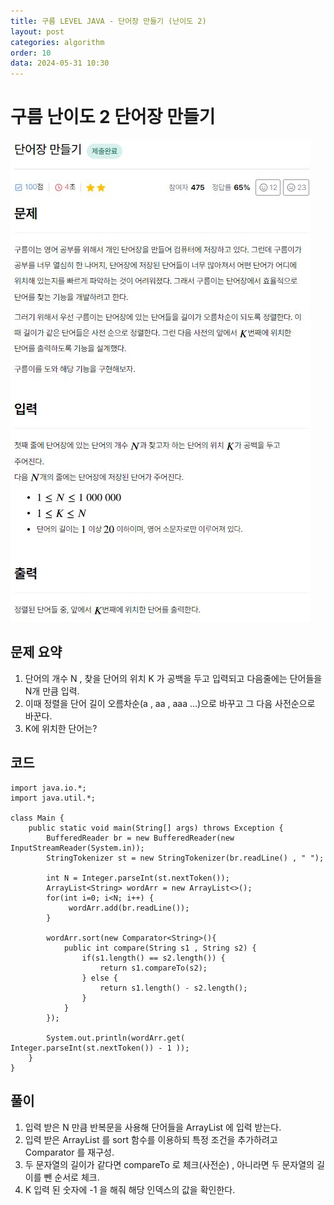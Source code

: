 ```yaml
---
title: 구름 LEVEL JAVA - 단어장 만들기 (난이도 2)
layout: post
categories: algorithm
order: 10
data: 2024-05-31 10:30
---
```


# 구름 난이도 2 단어장 만들기

<img src="/assets/img/goorm/goorm_10.JPG" />

## 문제 요약
1. 단어의 개수 N , 찾을 단어의 위치 K 가 공백을 두고 입력되고 다음줄에는 단어들을 N개 만큼 입력.
2. 이때 정렬을 단어 길이 오름차순(a , aa , aaa ...)으로 바꾸고 그 다음 사전순으로 바꾼다.
3. K에 위치한 단어는?

## 코드
```
import java.io.*;
import java.util.*;

class Main {
    public static void main(String[] args) throws Exception {
        BufferedReader br = new BufferedReader(new InputStreamReader(System.in));
        StringTokenizer st = new StringTokenizer(br.readLine() , " ");
        
        int N = Integer.parseInt(st.nextToken());
        ArrayList<String> wordArr = new ArrayList<>();
        for(int i=0; i<N; i++) {
             wordArr.add(br.readLine());
        }
        
        wordArr.sort(new Comparator<String>(){
            public int compare(String s1 , String s2) {
                if(s1.length() == s2.length()) {
                    return s1.compareTo(s2);
                } else {
                    return s1.length() - s2.length();
                }
            }
        });
        
        System.out.println(wordArr.get( Integer.parseInt(st.nextToken()) - 1 ));
    }
}
```

## 풀이

1. 입력 받은 N 만큼 반복문을 사용해 단어들을 ArrayList 에 입력 받는다.
2. 입력 받은 ArrayList 를 sort 함수를 이용하되 특정 조건을 추가하려고 Comparator 를 재구성.
3. 두 문자열의 길이가 같다면 compareTo 로 체크(사전순) , 아니라면 두 문자열의 길이를 뺀 순서로 체크.
4. K 입력 된 숫자에 -1 을 해줘 해당 인덱스의 값을 확인한다.